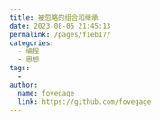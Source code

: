 ```yaml
---
title: 被忽略的组合和继承
date: 2023-08-05 21:45:13
permalink: /pages/f1eb17/
categories:
  - 编程
  - 思想
tags:
  - 
author: 
  name: fovegage
  link: https://github.com/fovegage
---
```

